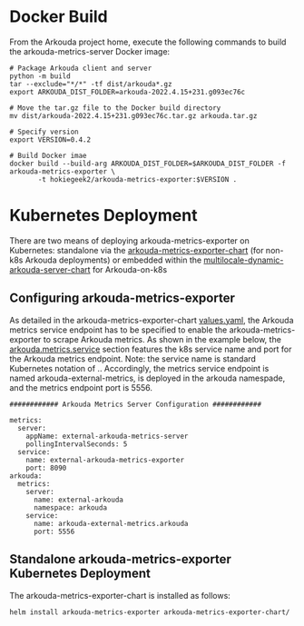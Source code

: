 # Docker Build

From the Arkouda project home, execute the following commands to build the arkouda-metrics-server Docker image:

```
# Package Arkouda client and server
python -m build
tar --exclude="*/*" -tf dist/arkouda*.gz
export ARKOUDA_DIST_FOLDER=arkouda-2022.4.15+231.g093ec76c

# Move the tar.gz file to the Docker build directory
mv dist/arkouda-2022.4.15+231.g093ec76c.tar.gz arkouda.tar.gz

# Specify version
export VERSION=0.4.2

# Build Docker imae
docker build --build-arg ARKOUDA_DIST_FOLDER=$ARKOUDA_DIST_FOLDER -f arkouda-metrics-exporter \
       -t hokiegeek2/arkouda-metrics-exporter:$VERSION .
```

# Kubernetes Deployment

There are two means of deploying arkouda-metrics-exporter on Kubernetes: standalone via the [arkouda-metrics-exporter-chart](https://github.com/hokiegeek2/arkouda/tree/k8s-enterprise/arkouda-metrics-exporter-chart) (for non-k8s Arkouda deployments) or embedded within the [multilocale-dynamic-arkouda-server-chart](https://github.com/hokiegeek2/arkouda/tree/k8s-enterprise/multilocale-dynamic-arkouda-server-chart) for Arkouda-on-k8s

## Configuring arkouda-metrics-exporter

As detailed in the arkouda-metrics-exporter-chart [values.yaml](https://github.com/hokiegeek2/arkouda/blob/k8s-enterprise/arkouda-metrics-exporter-chart/values.yaml), the Arkouda metrics service endpoint has to be specified to enable the arkouda-metrics-exporter to scrape Arkouda metrics. As shown in the example below, the [arkouda.metrics.service](https://github.com/hokiegeek2/arkouda/blob/b262be476953ab8e342d39fc6b3227134c3d12e7/arkouda-metrics-exporter-chart/values.yaml#L100) section features the k8s service name and port for the Arkouda metrics endpoint. Note: the service name is standard Kubernetes notation of <service name>.<namespace>. Accordingly, the metrics service endpoint is named arkouda-external-metrics, is deployed in the arkouda namespade, and the metrics endpoint port is 5556.

```
############ Arkouda Metrics Server Configuration ############

metrics:
  server: 
    appName: external-arkouda-metrics-server
    pollingIntervalSeconds: 5
  service:
    name: external-arkouda-metrics-exporter
    port: 8090
arkouda:
  metrics:
    server:
      name: external-arkouda
      namespace: arkouda
    service:
      name: arkouda-external-metrics.arkouda
      port: 5556
```

## Standalone arkouda-metrics-exporter Kubernetes Deployment 

The arkouda-metrics-exporter-chart is installed as follows:

```
helm install arkouda-metrics-exporter arkouda-metrics-exporter-chart/
```
